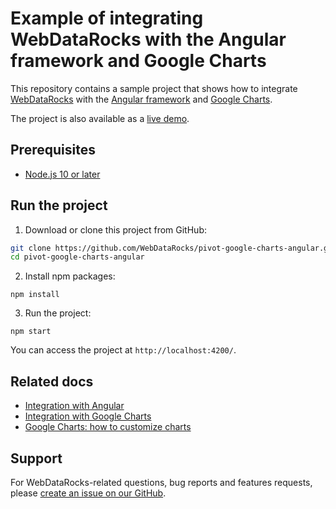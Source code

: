 # Example of integrating WebDataRocks with the Angular framework and Google Charts 

This repository contains a sample project that shows how to integrate [WebDataRocks](https://www.webdatarocks.com/) with the [Angular framework](https://angular.dev/) and [Google Charts](https://developers.google.com/chart/).

The project is also available as a [live demo](https://codesandbox.io/s/6x4zx3xljr).


## Prerequisites

- [Node.js 10 or later](https://nodejs.org/en/)

## Run the project
1. Download or clone this project from GitHub:
```bash
git clone https://github.com/WebDataRocks/pivot-google-charts-angular.git
cd pivot-google-charts-angular
```
2. Install npm packages:
```
npm install
```
3. Run the project:
```
npm start
```
You can access the project at `http://localhost:4200/`.

## Related docs

* [Integration with Angular](https://www.webdatarocks.com/doc/angular/how-to-start-online-reporting/)
* [Integration with Google Charts](https://www.webdatarocks.com/doc/angular/integration-with-google-charts/)
* [Google Charts: how to customize charts](https://developers.google.com/chart/interactive/docs/customizing_charts)

## Support

For WebDataRocks-related questions, bug reports and features requests, please [create an issue on our GitHub](https://github.com/WebDataRocks/web-pivot-table/issues).
